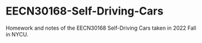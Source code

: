 # EECN30168-Self-Driving-Cars
Homework and notes of the EECN30168 Self-Driving Cars taken in 2022 Fall in NYCU.
